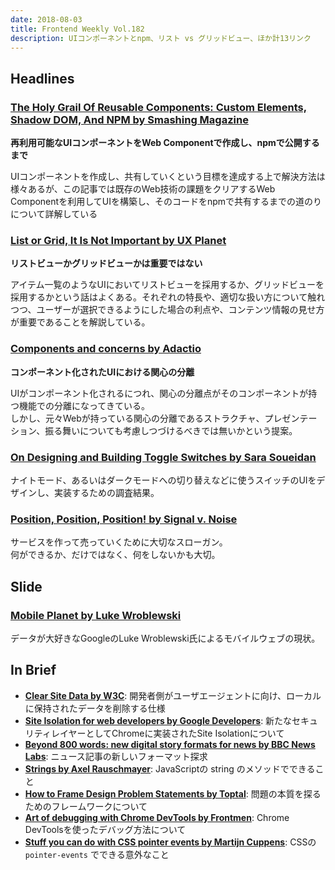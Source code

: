 ```yaml
---
date: 2018-08-03
title: Frontend Weekly Vol.182
description: UIコンポーネントとnpm、リスト vs グリッドビュー、ほか計13リンク
---
```


## Headlines

### [The Holy Grail Of Reusable Components: Custom Elements, Shadow DOM, And NPM by Smashing Magazine](https://www.smashingmagazine.com/2018/07/reusable-components-custom-elements-shadow-dom-npm/)

**再利用可能なUIコンポーネントをWeb Componentで作成し、npmで公開するまで**

UIコンポーネントを作成し、共有していくという目標を達成する上で解決方法は様々あるが、この記事では既存のWeb技術の課題をクリアするWeb Componentを利用してUIを構築し、そのコードをnpmで共有するまでの道のりについて詳解している

### [List or Grid, It Is Not Important by UX Planet](https://uxplanet.org/listview-or-gridview-it-is-not-important-b767d20ec05e)

**リストビューかグリッドビューかは重要ではない**

アイテム一覧のようなUIにおいてリストビューを採用するか、グリッドビューを採用するかという話はよくある。それぞれの特長や、適切な扱い方について触れつつ、ユーザーが選択できるようにした場合の利点や、コンテンツ情報の見せ方が重要であることを解説している。

### [Components and concerns by Adactio](https://adactio.com/journal/14103)

**コンポーネント化されたUIにおける関心の分離**

UIがコンポーネント化されるにつれ、関心の分離点がそのコンポーネントが持つ機能での分離になってきている。  
しかし、元々Webが持っている関心の分離であるストラクチャ、プレゼンテーション、振る舞いについても考慮しつづけるべきでは無いかという提案。

### [On Designing and Building Toggle Switches by Sara Soueidan](https://www.sarasoueidan.com/blog/toggle-switch-design/)

ナイトモード、あるいはダークモードへの切り替えなどに使うスイッチのUIをデザインし、実装するための調査結果。

### [Position, Position, Position! by Signal v. Noise](https://m.signalvnoise.com/position-position-position-34b510a28ddc#.c52p6x2pl)

サービスを作って売っていくために大切なスローガン。  
何ができるか、だけではなく、何をしないかも大切。

## Slide

### [Mobile Planet by Luke Wroblewski ](https://www.dropbox.com/s/tuz2fj0qieiw1ov/Mobile%20Planet%2004182018.pdf?dl=0)

データが大好きなGoogleのLuke Wroblewski氏によるモバイルウェブの現状。

## In Brief

- [**Clear Site Data by W3C**](https://w3c.github.io/webappsec-clear-site-data/): 開発者側がユーザエージェントに向け、ローカルに保持されたデータを削除する仕様
- [**Site Isolation for web developers by Google Developers**](https://developers.google.com/web/updates/2018/07/site-isolation): 新たなセキュリティレイヤーとしてChromeに実装されたSite Isolationについて
- [**Beyond 800 words: new digital story formats for news by BBC News Labs**](https://medium.com/bbc-news-labs/beyond-800-words-new-digital-story-formats-for-news-ab9b2a2d0e0d): ニュース記事の新しいフォーマット探求
- [**Strings by Axel Rauschmayer**](https://gist.github.com/rauschma/c46fc10f671ed5bf14021bc14f101c8d): JavaScriptの string のメソッドでできること
- [**How to Frame Design Problem Statements by Toptal**](https://www.toptal.com/designers/product-design/design-problem-statement): 問題の本質を探るためのフレームワークについて
- [**Art of debugging with Chrome DevTools by Frontmen**](https://medium.com/frontmen/art-of-debugging-with-chrome-devtools-ab7b5fd8e0b4): Chrome DevToolsを使ったデバッグ方法について
- [**Stuff you can do with CSS pointer events by Martijn Cuppens**](https://codepen.io/MartijnCuppens/full/MBjqbM/): CSSの `pointer-events` でできる意外なこと